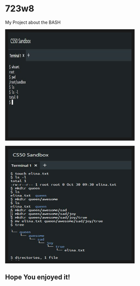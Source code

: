 # 723w8
My Project about the BASH

<a href="https://www.youtube.com/watch?v=Q6uEJkCkSco&feature=youtu.be"><img src="https://raw.githubusercontent.com/sermulisss/723w8/master/bash1.JPG" alt="KODS" width="400" height="340" border="10" /></a>

<a href="https://www.youtube.com/watch?v=MfjhWGtkin0&feature=youtu.be"><img src="https://raw.githubusercontent.com/sermulisss/723w8/master/bash2.JPG" alt="KODS2" width="400" height="360" border="10" /></a>

## Hope You enjoyed it!
